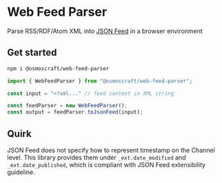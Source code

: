 # Web Feed Parser

Parse RSS/RDF/Atom XML into [JSON Feed](https://www.jsonfeed.org/) in a browser environment

## Get started

```sh
npm i @osmoscraft/web-feed-parser
```

```TypeScript
import { WebFeedParser } from "@osmoscraft/web-feed-parser";

const input = "<?xml..." // feed content in XML string

const feedParser = new WebFeedParser();
const output = feedParser.toJsonFeed(input);
```

## Quirk

JSON Feed does not specify how to represent timestamp on the Channel level. This library provides them under `_ext.date_modified` and `_ext.date_published`, which is compliant with JSON Feed extensibility guideline.
